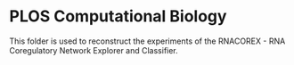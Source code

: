 # PLOS Computational Biology

This folder is used to reconstruct the experiments of the RNACOREX - RNA Coregulatory Network Explorer and Classifier.








